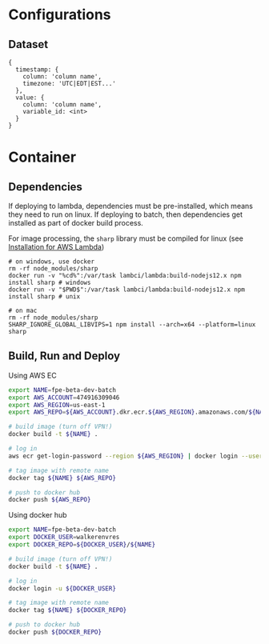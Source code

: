 # Configurations

## Dataset

```
{
  timestamp: {
    column: 'column name',
    timezone: 'UTC|EDT|EST...'
  },
  value: {
    column: 'column name',
    variable_id: <int>
  }
}
```

# Container

## Dependencies

If deploying to lambda, dependencies must be pre-installed, which means they need to run on linux. If deploying to batch, then dependencies get installed as part of docker build process.

For image processing, the `sharp` library must be compiled for linux (see [Installation for AWS Lambda](https://sharp.pixelplumbing.com/install#aws-lambda))

```
# on windows, use docker
rm -rf node_modules/sharp
docker run -v "%cd%":/var/task lambci/lambda:build-nodejs12.x npm install sharp # windows
docker run -v "$PWD$":/var/task lambci/lambda:build-nodejs12.x npm install sharp # unix

# on mac
rm -rf node_modules/sharp
SHARP_IGNORE_GLOBAL_LIBVIPS=1 npm install --arch=x64 --platform=linux sharp
```

## Build, Run and Deploy

Using AWS EC

```bash
export NAME=fpe-beta-dev-batch
export AWS_ACCOUNT=474916309046
export AWS_REGION=us-east-1
export AWS_REPO=${AWS_ACCOUNT}.dkr.ecr.${AWS_REGION}.amazonaws.com/${NAME} # -> batchContainerImage in root template

# build image (turn off VPN!)
docker build -t ${NAME} .

# log in
aws ecr get-login-password --region ${AWS_REGION} | docker login --username AWS --password-stdin ${AWS_REPO}

# tag image with remote name
docker tag ${NAME} ${AWS_REPO}

# push to docker hub
docker push ${AWS_REPO}
```

Using docker hub

```bash
export NAME=fpe-beta-dev-batch
export DOCKER_USER=walkerenvres
export DOCKER_REPO=${DOCKER_USER}/${NAME}

# build image (turn off VPN!)
docker build -t ${NAME} .

# log in
docker login -u ${DOCKER_USER}

# tag image with remote name
docker tag ${NAME} ${DOCKER_REPO}

# push to docker hub
docker push ${DOCKER_REPO}
```
